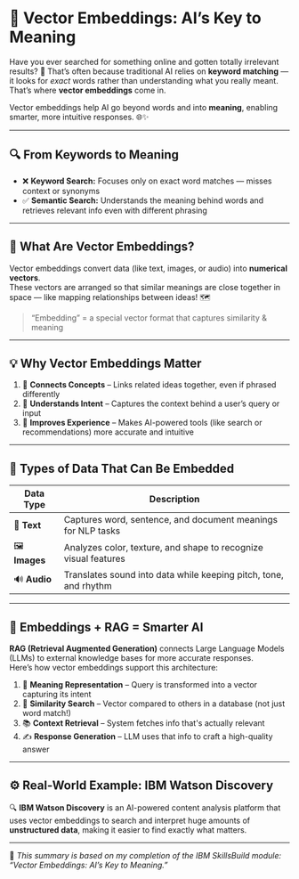 # 🧠 Vector Embeddings: AI’s Key to Meaning

Have you ever searched for something online and gotten totally irrelevant results? 🤔 That’s often because traditional AI relies on **keyword matching** — it looks for *exact* words rather than understanding what you really meant. That’s where **vector embeddings** come in.

Vector embeddings help AI go beyond words and into **meaning**, enabling smarter, more intuitive responses. 🌐✨

---

## 🔍 From Keywords to Meaning

- ❌ **Keyword Search:** Focuses only on exact word matches — misses context or synonyms  
- ✅ **Semantic Search:** Understands the meaning behind words and retrieves relevant info even with different phrasing  

---

## 🧮 What Are Vector Embeddings?

Vector embeddings convert data (like text, images, or audio) into **numerical vectors**.  
These vectors are arranged so that similar meanings are close together in space — like mapping relationships between ideas! 🗺️

> “Embedding” = a special vector format that captures similarity & meaning

---

## 💡 Why Vector Embeddings Matter

1. 🔗 **Connects Concepts** – Links related ideas together, even if phrased differently  
2. 🎯 **Understands Intent** – Captures the context behind a user’s query or input  
3. 🙌 **Improves Experience** – Makes AI-powered tools (like search or recommendations) more accurate and intuitive  

---

## 📂 Types of Data That Can Be Embedded

| Data Type | Description |
|-----------|-------------|
| 📝 **Text**   | Captures word, sentence, and document meanings for NLP tasks |
| 🖼️ **Images** | Analyzes color, texture, and shape to recognize visual features |
| 🔊 **Audio**  | Translates sound into data while keeping pitch, tone, and rhythm |

---

## 🧠 Embeddings + RAG = Smarter AI

**RAG (Retrieval Augmented Generation)** connects Large Language Models (LLMs) to external knowledge bases for more accurate responses.  
Here’s how vector embeddings support this architecture:

1. 🧠 **Meaning Representation** – Query is transformed into a vector capturing its intent  
2. 🔎 **Similarity Search** – Vector compared to others in a database (not just word match!)  
3. 📚 **Context Retrieval** – System fetches info that's actually relevant  
4. ✍️ **Response Generation** – LLM uses that info to craft a high-quality answer  

---

## ⚙️ Real-World Example: IBM Watson Discovery

🔍 **IBM Watson Discovery** is an AI-powered content analysis platform that uses vector embeddings to search and interpret huge amounts of **unstructured data**, making it easier to find exactly what matters.

---

📝 *This summary is based on my completion of the IBM SkillsBuild module: “Vector Embeddings: AI’s Key to Meaning.”*
